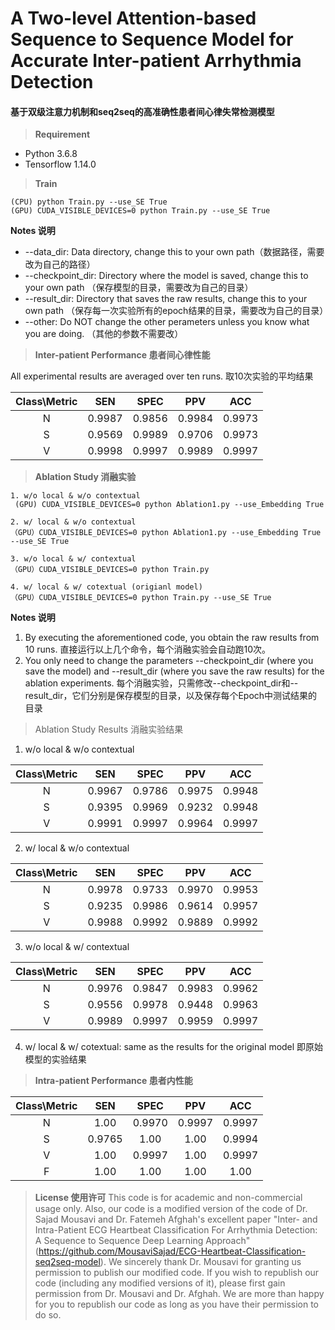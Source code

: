 # A Two-level Attention-based Sequence to Sequence Model for Accurate Inter-patient Arrhythmia Detection
#### 基于双级注意力机制和seq2seq的高准确性患者间心律失常检测模型


> __Requirement__
* Python 3.6.8
* Tensorflow 1.14.0

> __Train__

    (CPU) python Train.py --use_SE True
    (GPU) CUDA_VISIBLE_DEVICES=0 python Train.py --use_SE True

**Notes 说明**
- --data_dir: Data directory, change this to your own path（数据路径，需要改为自己的路径）
- --checkpoint_dir: Directory where the model is saved, change this to your own path （保存模型的目录，需要改为自己的目录）
- --result_dir: Directory that saves the raw results, change this to your own path （保存每一次实验所有的epoch结果的目录，需要改为自己的目录）
- --other: Do NOT change the other perameters unless you know what you are doing. （其他的参数不需要改）

> **Inter-patient Performance 患者间心律性能**

All experimental results are averaged over ten runs. 取10次实验的平均结果

| Class\Metric | SEN | SPEC | PPV | ACC |
| :----: | :----: | :----: | :----: | :----:|
| N |0.9987|0.9856|0.9984|0.9973|
| S |0.9569|0.9989|0.9706|0.9973|
| V |0.9998|0.9997|0.9989|0.9997|

> **Ablation Study 消融实验**

    1. w/o local & w/o contextual
     (GPU) CUDA_VISIBLE_DEVICES=0 python Ablation1.py --use_Embedding True
    
    2. w/ local & w/o contextual
    （GPU）CUDA_VISIBLE_DEVICES=0 python Ablation1.py --use_Embedding True --use_SE True
    
    3. w/o local & w/ contextual
    （GPU）CUDA_VISIBLE_DEVICES=0 python Train.py 
    
    4. w/ local & w/ cotextual (origianl model)
    （GPU）CUDA_VISIBLE_DEVICES=0 python Train.py --use_SE True
**Notes 说明**
1. By executing the aforementioned code, you obtain the raw results from 10 runs. 直接运行以上几个命令，每个消融实验会自动跑10次。
2. You only need to change the parameters --checkpoint_dir (where you save the model) and --result_dir (where you save the raw results) for the ablation experiments. 每个消融实验，只需修改--checkpoint_dir和--result_dir，它们分别是保存模型的目录，以及保存每个Epoch中测试结果的目录

> Ablation Study Results 消融实验结果

1. w/o local & w/o contextual

| Class\Metric | SEN | SPEC | PPV | ACC |
| :----: | :----: | :----: | :----: | :----:|
| N |0.9967|0.9786|0.9975|0.9948|
| S |0.9395|0.9969|0.9232|0.9948|
| V |0.9991|0.9997|0.9964|0.9997|

2. w/ local & w/o contextual

| Class\Metric | SEN | SPEC | PPV | ACC |
| :----: | :----: | :----: | :----: | :----:|
| N |0.9978|0.9733|0.9970|0.9953|
| S |0.9235|0.9986|0.9614|0.9957|
| V |0.9988|0.9992|0.9889|0.9992|

3. w/o local & w/ contextual

| Class\Metric | SEN | SPEC | PPV | ACC |
| :----: | :----: | :----: | :----: | :----:|
| N |0.9976|0.9847|0.9983|0.9962|
| S |0.9556|0.9978|0.9448|0.9963|
| V |0.9989|0.9997|0.9959|0.9997|

4. w/ local & w/ cotextual: same as the results for the original model 即原始模型的实验结果

> **Intra-patient Performance 患者内性能**

| Class\Metric | SEN | SPEC | PPV | ACC |
| :----: | :----: | :----: | :----: | :----:|
| N |1.00|0.9970|0.9997|0.9997|
| S |0.9765|1.00|1.00|0.9994|
| V |1.00|0.9997|1.00|0.9997|
| F |1.00|1.00|1.00|1.00|

> **License 使用许可**
This code is for academic and non-commercial usage only. Also, our code is a modified version of the code of Dr. Sajad Mousavi and Dr. Fatemeh Afghah's excellent paper "Inter- and Intra-Patient ECG Heartbeat Classification For Arrhythmia Detection: A Sequence to Sequence Deep Learning Approach" (https://github.com/MousaviSajad/ECG-Heartbeat-Classification-seq2seq-model). We sincerely thank Dr. Mousavi for granting us permission to publish our modified code. If you wish to republish our code (including any modified versions of it), please first gain permission from Dr. Mousavi and Dr. Afghah. We are more than happy for you to republish our code as long as you have their permission to do so.



